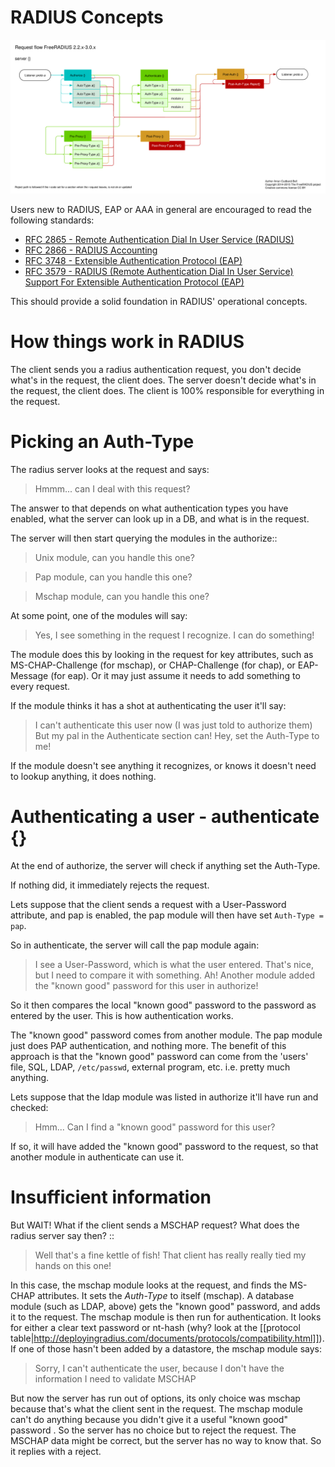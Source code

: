 RADIUS Concepts
===============

<a href="/request_flow.svg">![FreeRADIUS flow diagram](/request_flow.svg "Railroad diagram")</a>

Users new to RADIUS, EAP or AAA in general are encouraged to read the following standards:
- [RFC 2865 - Remote Authentication Dial In User Service (RADIUS)](https://tools.ietf.org/html/rfc2865)
- [RFC 2866 - RADIUS Accounting](https://tools.ietf.org/html/rfc2866)
- [RFC 3748 - Extensible Authentication Protocol (EAP)](https://tools.ietf.org/html/rfc3748)
- [RFC 3579 - RADIUS (Remote Authentication Dial In User Service) Support For Extensible Authentication Protocol (EAP)](https://tools.ietf.org/html/rfc3579)

This should provide a solid foundation in RADIUS' operational concepts.

How things work in RADIUS
=========================

The client sends you a radius authentication request, you don't decide what's in the request, the client does.  The server doesn't decide what's in the request, the client does.  The client is 100% responsible for everything in the request.


Picking an Auth-Type
====================

The radius server looks at the request and says:

>  Hmmm... can I deal with this request?

The answer to that depends on what authentication types you have enabled, what the server can look up in a DB, and what is in the request.

The server will then start querying the modules in the authorize::

>  Unix module, can you handle this one?
  
>  Pap module, can you handle this one?
  
>  Mschap module, can you handle this one?

At some point, one of the modules will say:

>  Yes, I see something in the request I recognize.  I can do something!

The module does this by looking in the request for key attributes, such as MS-CHAP-Challenge (for mschap), or CHAP-Challenge (for chap), or EAP-Message (for eap). Or it may just assume it needs to add something to every request.

If the module thinks it has a shot at authenticating the user it'll say:

>  I can't authenticate this user now (I was just told to authorize them)
>  But my pal in the Authenticate section can!
>  Hey, set the Auth-Type to me!

If the module doesn't see anything it recognizes, or knows it doesn't need to lookup anything, it does nothing.

Authenticating a user - authenticate {}
=======================================

At the end of authorize, the server will check if anything set the Auth-Type.

If nothing did, it immediately rejects the request.

Lets suppose that the client sends a request with a User-Password attribute, and pap is enabled, the pap module will then have set ``Auth-Type = pap``.

So in authenticate, the server will call the pap module again:

>  I see a User-Password, which is what the user entered.
>  That's nice, but I need to compare it with something.
>  Ah! Another module added the "known good" password for this user in authorize!

So it then compares the local "known good" password to the password as entered by the user.  This is how authentication works.

The "known good" password comes from another module.  The pap module just does PAP authentication, and nothing more.  The benefit of this approach is that the "known good" password can come from the 'users' file, SQL, LDAP, ``/etc/passwd``, external program, etc.  i.e. pretty much anything.

Lets suppose that the ldap module was listed in authorize it'll have run and checked:

>  Hmm... Can I find a "known good" password for this user?

If so, it will have added the "known good" password to the request, so that another module in authenticate can use it.

Insufficient information
========================

But WAIT! What if the client sends a MSCHAP request? What does the radius server say then?
::
>  Well that's a fine kettle of fish! 
>  That client has really really tied my hands on this one!

In this case, the mschap module looks at the request, and finds the MS-CHAP attributes.  It sets the *Auth-Type* to itself (mschap).  A database module (such as LDAP, above) gets the "known good" password, and adds it to the request.  The mschap module is then run for authentication.  It looks for either a clear text password or nt-hash (why? look at the [[protocol table|http://deployingradius.com/documents/protocols/compatibility.html]]). If one of those hasn't been added by a datastore, the mschap module says:

>  Sorry, I can't authenticate the user,
>  because I don't have the information I need to validate MSCHAP

But now the server has run out of options, its only choice was mschap because that's what the client sent in the request.  The mschap module can't do anything because you didn't give it a useful "known good" password . So the server has no choice but to reject the request.  The MSCHAP data might be correct, but the server has no way to know that.  So it replies with a reject.